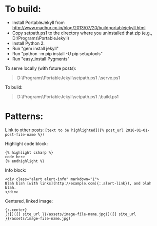 # To build:

- Install PortableJekyll from http://www.madhur.co.in/blog/2013/07/20/buildportablejekyll.html
- Copy setpath.ps1 to the directory where you uninstalled that zip (e.g., D:\Programs\PortableJekyll)
- Install Python 2.
- Run "gem install jekyll"
- Run "python -m pip install -U pip setuptools"
- Run "easy_install Pygments"

To serve locally (with future posts):
> D:\Programs\PortableJekyll\setpath.ps1
> .\serve.ps1

To build:
> D:\Programs\PortableJekyll\setpath.ps1
> .\build.ps1

# Patterns:

Link to other posts: `[text to be highlighted]({% post_url 2016-01-01-post-file-name %})`

Highlight code block:

````
{% highlight csharp %}
code here
{% endhighlight %}
````

Info block:

````
<div class="alert alert-info" markdown="1">
Blah blah [with links](http://example.com){:.alert-link}), and blah blah.
</div>
````

Centered, linked image:

````
{:.center}
[![]({{ site_url }}/assets/image-file-name.jpg)]({{ site_url }}/assets/image-file-name.jpg)
````
